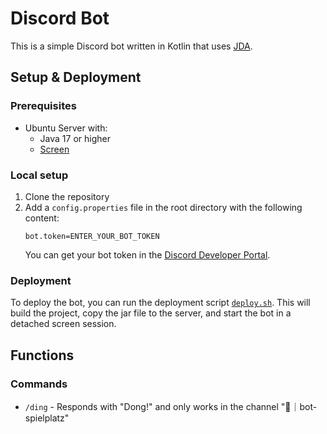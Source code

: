 # Discord Bot
This is a simple Discord bot written in Kotlin that uses [JDA](https://jda.wiki/introduction/jda/).

## Setup & Deployment
### Prerequisites
* Ubuntu Server with:
  * Java 17 or higher
  * [Screen](https://www.gnu.org/software/screen/manual/screen.html#Invoking-Screen)

### Local setup
1. Clone the repository
2. Add a `config.properties` file in the root directory with the following content:
    ```
    bot.token=ENTER_YOUR_BOT_TOKEN
    ```
    You can get your bot token in the [Discord Developer Portal](https://discord.com/developers/applications).

### Deployment
To deploy the bot, you can run the deployment script [`deploy.sh`](deploy.sh).
This will build the project, copy the jar file to the server, and start the bot in a detached screen session.

## Functions
### Commands
* `/ding` - Responds with "Dong!" and only works in the channel "🤖｜bot-spielplatz"